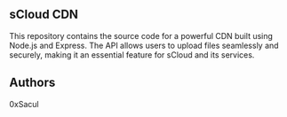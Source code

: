 ## sCloud CDN

This repository contains the source code for a powerful CDN built using Node.js and Express. The API allows users to upload files seamlessly and securely, making it an essential feature for sCloud and its services.

## Authors

0xSacul
